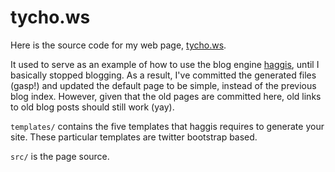 # tycho.ws

Here is the source code for my web page, [tycho.ws](http://tycho.ws).


It used to serve as an example of how to use the blog engine
[haggis](https://github.com/tych0/haggis), until I basically stopped blogging.
As a result, I've committed the generated files (gasp!) and updated the default
page to be simple, instead of the previous blog index. However, given that the
old pages are committed here, old links to old blog posts should still work
(yay).

`templates/` contains the five templates that haggis requires to generate your
site. These particular templates are twitter bootstrap based.

`src/` is the page source.
